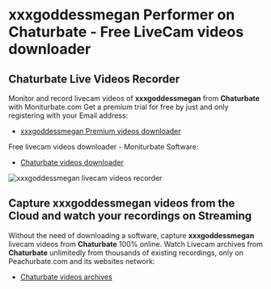 # xxxgoddessmegan Performer on Chaturbate - Free LiveCam videos downloader

## Chaturbate Live Videos Recorder

Monitor and record livecam videos of **xxxgoddessmegan** from **Chaturbate** with Moniturbate.com
Get a premium trial for free by just and only registering with your Email address:
* [xxxgoddessmegan Premium videos downloader](https://moniturbate.com/request-demo-licence-key.html)

Free livecam videos downloader - Moniturbate Software:
* [Chaturbate videos downloader](https://moniturbate.com/moniturbate-download-software.html)

![xxxgoddessmegan livecam videos recorder](https://peachurnet.com/templates/moniturbate-software.png)


## Capture xxxgoddessmegan videos from the Cloud and watch your recordings on Streaming

Without the need of downloading a software, capture **xxxgoddessmegan** livecam videos from **Chaturbate** 100% online.
Watch Livecam archives from **Chaturbate** unlimitedly from thousands of existing recordings, only on Peachurbate.com and its websites network:
* [Chaturbate videos archives](https://peachurnet.com/)